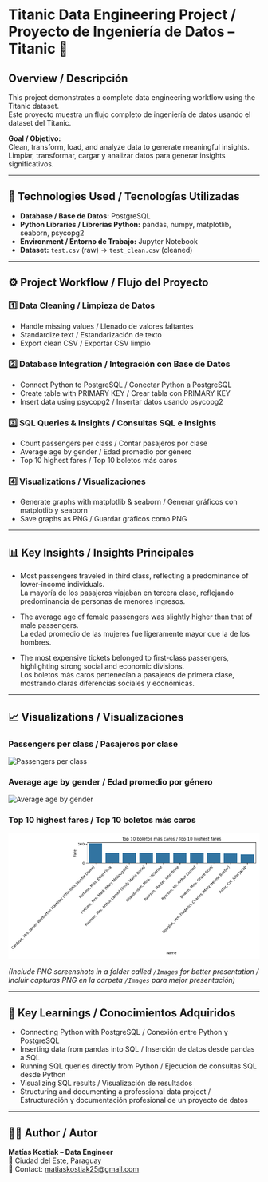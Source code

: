 # Titanic Data Engineering Project / Proyecto de Ingeniería de Datos – Titanic 📘

## Overview / Descripción
This project demonstrates a complete data engineering workflow using the Titanic dataset.  
Este proyecto muestra un flujo completo de ingeniería de datos usando el dataset del Titanic.

**Goal / Objetivo:**  
Clean, transform, load, and analyze data to generate meaningful insights.  
Limpiar, transformar, cargar y analizar datos para generar insights significativos.

---

## 🧩 Technologies Used / Tecnologías Utilizadas
- **Database / Base de Datos:** PostgreSQL  
- **Python Libraries / Librerías Python:** pandas, numpy, matplotlib, seaborn, psycopg2  
- **Environment / Entorno de Trabajo:** Jupyter Notebook  
- **Dataset:** `test.csv` (raw) → `test_clean.csv` (cleaned)

---

## ⚙️ Project Workflow / Flujo del Proyecto

### 1️⃣ Data Cleaning / Limpieza de Datos
- Handle missing values / Llenado de valores faltantes  
- Standardize text / Estandarización de texto  
- Export clean CSV / Exportar CSV limpio  

### 2️⃣ Database Integration / Integración con Base de Datos
- Connect Python to PostgreSQL / Conectar Python a PostgreSQL  
- Create table with PRIMARY KEY / Crear tabla con PRIMARY KEY  
- Insert data using psycopg2 / Insertar datos usando psycopg2  

### 3️⃣ SQL Queries & Insights / Consultas SQL e Insights
- Count passengers per class / Contar pasajeros por clase  
- Average age by gender / Edad promedio por género  
- Top 10 highest fares / Top 10 boletos más caros  

### 4️⃣ Visualizations / Visualizaciones
- Generate graphs with matplotlib & seaborn / Generar gráficos con matplotlib y seaborn  
- Save graphs as PNG / Guardar gráficos como PNG  

---

## 📊 Key Insights / Insights Principales
- Most passengers traveled in third class, reflecting a predominance of lower-income individuals.  
  La mayoría de los pasajeros viajaban en tercera clase, reflejando predominancia de personas de menores ingresos.

- The average age of female passengers was slightly higher than that of male passengers.  
  La edad promedio de las mujeres fue ligeramente mayor que la de los hombres.

- The most expensive tickets belonged to first-class passengers, highlighting strong social and economic divisions.  
  Los boletos más caros pertenecían a pasajeros de primera clase, mostrando claras diferencias sociales y económicas.

---

## 📈 Visualizations / Visualizaciones

### Passengers per class / Pasajeros por clase
![Passengers per class](Images/passengers_class.png)

### Average age by gender / Edad promedio por género
![Average age by gender](Images/average_age_gender.png)

### Top 10 highest fares / Top 10 boletos más caros
![Top 10 highest fares](Images/top10_fares.png)

*(Include PNG screenshots in a folder called `/Images` for better presentation / Incluir capturas PNG en la carpeta `/Images` para mejor presentación)*

---

## 🧠 Key Learnings / Conocimientos Adquiridos
- Connecting Python with PostgreSQL / Conexión entre Python y PostgreSQL  
- Inserting data from pandas into SQL / Inserción de datos desde pandas a SQL  
- Running SQL queries directly from Python / Ejecución de consultas SQL desde Python  
- Visualizing SQL results / Visualización de resultados  
- Structuring and documenting a professional data project / Estructuración y documentación profesional de un proyecto de datos

---

## 👨‍💻 Author / Autor
**Matías Kostiak – Data Engineer**  
📍 Ciudad del Este, Paraguay  
📧 Contact: [matiaskostiak25@gmail.com](mailto:matiaskostiak25@gmail.com)
